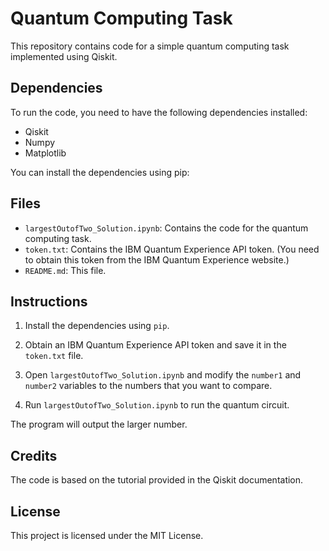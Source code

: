 # Quantum Computing Task

This repository contains code for a simple quantum computing task implemented using Qiskit.

## Dependencies

To run the code, you need to have the following dependencies installed:

- Qiskit
- Numpy
- Matplotlib

You can install the dependencies using pip:

## Files

- `largestOutofTwo_Solution.ipynb`: Contains the code for the quantum computing task.
- `token.txt`: Contains the IBM Quantum Experience API token. (You need to obtain this token from the IBM Quantum Experience website.)
- `README.md`: This file.

## Instructions

1. Install the dependencies using `pip`.

2. Obtain an IBM Quantum Experience API token and save it in the `token.txt` file.

3. Open `largestOutofTwo_Solution.ipynb` and modify the `number1` and `number2` variables to the numbers that you want to compare.

4. Run `largestOutofTwo_Solution.ipynb` to run the quantum circuit.

The program will output the larger number.

## Credits

The code is based on the tutorial provided in the Qiskit documentation.

## License

This project is licensed under the MIT License.
